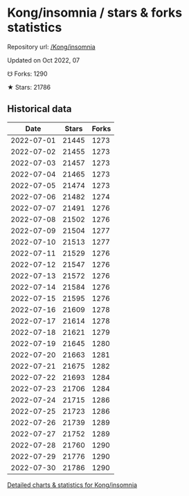 # Kong/insomnia / stars & forks statistics

Repository url: [/Kong/insomnia](https://github.com/Kong/insomnia)

Updated on Oct 2022, 07

☋ Forks: 1290

★ Stars: 21786

## Historical data
| Date | Stars | Forks |
|------|-------|-------|
| 2022-07-01 | 21445 | 1273 | 
| 2022-07-02 | 21455 | 1273 | 
| 2022-07-03 | 21457 | 1273 | 
| 2022-07-04 | 21465 | 1273 | 
| 2022-07-05 | 21474 | 1273 | 
| 2022-07-06 | 21482 | 1274 | 
| 2022-07-07 | 21491 | 1276 | 
| 2022-07-08 | 21502 | 1276 | 
| 2022-07-09 | 21504 | 1277 | 
| 2022-07-10 | 21513 | 1277 | 
| 2022-07-11 | 21529 | 1276 | 
| 2022-07-12 | 21547 | 1276 | 
| 2022-07-13 | 21572 | 1276 | 
| 2022-07-14 | 21584 | 1276 | 
| 2022-07-15 | 21595 | 1276 | 
| 2022-07-16 | 21609 | 1278 | 
| 2022-07-17 | 21614 | 1278 | 
| 2022-07-18 | 21621 | 1279 | 
| 2022-07-19 | 21645 | 1280 | 
| 2022-07-20 | 21663 | 1281 | 
| 2022-07-21 | 21675 | 1282 | 
| 2022-07-22 | 21693 | 1284 | 
| 2022-07-23 | 21706 | 1284 | 
| 2022-07-24 | 21715 | 1286 | 
| 2022-07-25 | 21723 | 1286 | 
| 2022-07-26 | 21739 | 1289 | 
| 2022-07-27 | 21752 | 1289 | 
| 2022-07-28 | 21760 | 1290 | 
| 2022-07-29 | 21776 | 1290 | 
| 2022-07-30 | 21786 | 1290 | 


[Detailed charts & statistics for Kong/insomnia](https://reviewgithub.com/rep/Kong/insomnia)
